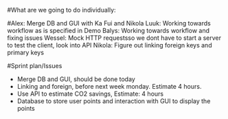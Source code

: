 #What are we going to do individually:

#Alex: Merge DB and GUI with Ka Fui and Nikola
Luuk: Working towards workflow as is specified in Demo
Balys: Working towards workflow and fixing issues
Wessel: Mock HTTP requestsso we dont have to start a server to test the client, look into API
Nikola: Figure out linking foreign keys and primary keys

#Sprint plan/Issues
- Merge DB and GUI, should be done today
- Linking and foreign, before next week monday. Estimate 4 hours.
- Use API to estimate CO2 savings, Estimate: 4 hours
- Database to store user points and interaction with GUI to display the points

